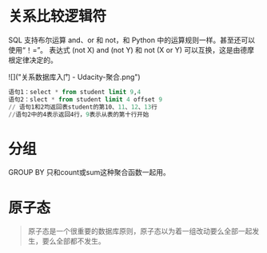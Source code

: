 # 关系比较逻辑符

SQL 支持布尔运算 and、or 和 not，和 Python 中的运算规则一样。甚至还可以使用“！=”。
表达式 (not X) and (not Y) 和 not (X or Y) 可以互换，这是由德摩根定律决定的。

![]("关系数据库入门 - Udacity-聚合.png")

```SQL
语句1：select * from student limit 9,4
语句2：slect * from student limit 4 offset 9
// 语句1和2均返回表student的第10、11、12、13行  
//语句2中的4表示返回4行，9表示从表的第十行开始
```
# 分组
GROUP BY 只和count或sum这种聚合函数一起用。

# 原子态

>原子态是一个很重要的数据库原则，原子态以为着一组改动要么全部一起发生，要么全部都不发生。